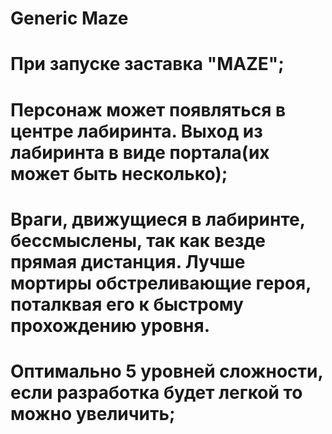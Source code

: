 # Generic Maze
# При запуске заставка "MAZE";
# Персонаж может появляться в центре лабиринта. Выход из лабиринта в виде портала(их может быть несколько);
# Враги, движущиеся в лабиринте, бессмыслены, так как везде прямая дистанция. Лучше мортиры обстреливающие героя, поталквая его к быстрому прохождению уровня.
# Оптимально 5 уровней сложности, если разработка будет легкой то можно увеличить;
